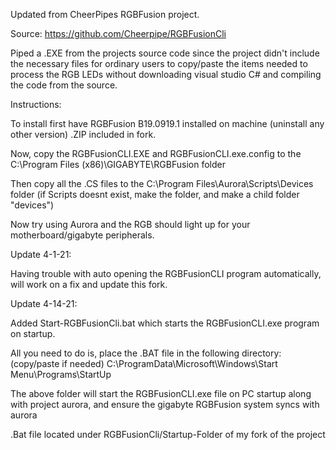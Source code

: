 Updated from CheerPipes RGBFusion project.

Source: https://github.com/Cheerpipe/RGBFusionCli

Piped a .EXE from the projects source code since the project didn't include the necessary files for ordinary users to copy/paste the items needed to process the RGB LEDs without downloading visual studio C# and compiling the code from the source.


Instructions:


To install first have RGBFusion B19.0919.1 installed on machine (uninstall any other version) .ZIP included in fork.

Now, copy the RGBFusionCLI.EXE and RGBFusionCLI.exe.config to the C:\Program Files (x86)\GIGABYTE\RGBFusion folder

Then copy all the .CS files to the C:\Program Files\Aurora\Scripts\Devices folder (if Scripts doesnt exist, make the folder, and make a child folder "devices")


Now try using Aurora and the RGB should light up for your motherboard/gigabyte peripherals.


Update 4-1-21:

Having trouble with auto opening the RGBFusionCLI program automatically, will work on a fix and update this fork.


Update 4-14-21:

Added Start-RGBFusionCli.bat which starts the RGBFusionCLI.exe program on startup. 

All you need to do is, place the .BAT file in the following directory: (copy/paste if needed)  C:\ProgramData\Microsoft\Windows\Start Menu\Programs\StartUp

The above folder will start the RGBFusionCLI.exe file on PC startup along with project aurora, and ensure the gigabyte RGBFusion system syncs with aurora

.Bat file located under RGBFusionCli/Startup-Folder of my fork of the project